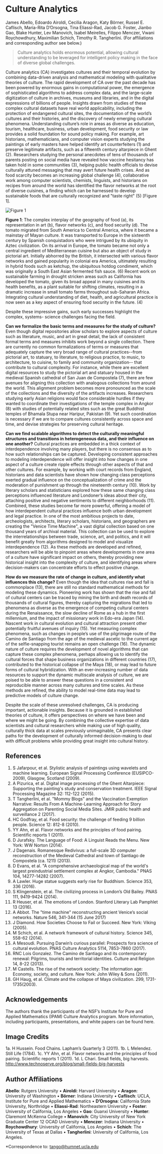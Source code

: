 # Culture Analytics

James Abello, Edoardo Airoldi, Cecilia Aragon, Katy Börner, Russel E. Caflisch, Maria-Rita D’Orsogna, Tina Eliassi-Rad, Jacob G. Foster, Jianbo Gao, Blake Hunter, Lev Manovich, Isabel Meirelles, Filippo Menczer, Vwani Roychowdhury, Maximilian Schich, Timothy R. Tangherlini. (For affiliations and corresponding author see below.)

> Culture analytics holds enormous potential, allowing cultural understanding to be leveraged for intelligent policy making in the face of diverse global challenges.

Culture analytics (CA) investigates cultures and their temporal evolution by combining data-driven analysis and mathematical modeling with qualitative theories of culture. The rapid development of CA over the past decade has been powered by enormous gains in computational power, the emergence of sophisticated algorithms to address complex data, and the large-scale digitization of culture in archives, museums and libraries, and in the digital expressions of billions of people. Insights drawn from studies of these complex cultural datasets have real world applicability, including the protection of endangered cultural sites, the documentation of the world’s cultures and their histories, and the discovery of newly emerging cultural phenomena. Understanding culture’s role in areas as diverse as education, tourism, healthcare, business, urban development, food security or law provides a solid foundation for sound policy making. For example, art historians, mathematicians, and computer vision experts studying the paintings of early masters have helped identify art counterfeiters (1) and preserve legitimate artifacts, such as a fifteenth century altarpiece in Ghent (2). Researchers studying the personal anecdotes of tens of thousands of parents posting on social media have revealed how vaccine hesitancy has taken hold in some communities (3), helping public health officials to devise culturally attuned messaging that may avert future health crises. And as food scarcity becomes an increasing global challenge (4), collaborative work among computer scientists, chemists, linguists, and historians on recipes from around the world has identified the flavor networks at the root of diverse cuisines, a finding which can be harnessed to develop sustainable foods that are culturally recognized and "taste right" (5) [Figure 1].

![Figure 1](/images/whitepaper_fig_1.png)

**Figure 1**: The complex interplay of the geography of food (a), its representation in art (b), flavor networks (c), and food security (d). The tomato migrated from South America to Central America, where it became a mainstay of Mayan culture. It was transported to Europe in the sixteenth century by Spanish conquistadors who were intrigued by its ubiquity in Aztec civilization. On its arrival in Europe, the tomato became not only a central ingredient of Mediterranean cuisine but also an object of study in pictorial art. Initially abhorred by the British, it intersected with various flavor networks and gained popularity in colonial era America, ultimately resulting in hybrid foods such as ketchup, the ubiquitous hotdog condiment, which was originally a South East Asian fermented fish sauce. (6) Recent work on sustainable farming in drought stricken areas such as California has developed the tomato, given its broad appeal in many cuisines and its health benefits, as a plant suitable for shifting climates, resulting in a dramatic increase in small tomato farms throughout sub-Saharan Africa. Integrating cultural understanding of diet, health, and agricultural practice is now seen as a key aspect of ensuring food security in the future. (4)

Despite these impressive gains, such early successes highlight the complex, systems- science challenges facing the field.

**Can we formalize the basic terms and measures for the study of culture?** Even though digital repositories allow scholars to explore aspects of culture such as literature, music, and art in great detail, the lack of consistent formal terms and measures inhibits work beyond a single collection. There are currently no common formalizations of terms or measures that adequately capture the very broad range of cultural practices--from pictorial art, to statuary, to literature, to religious practice, to music, to architecture, to cuisine, to family and community organization-- that contribute to cultural complexity. For instance, while there are excellent digital resources to study the pictorial art and statuary housed in the medieval Spanish cathedral of San Juan de Compostela (7), there are few avenues for aligning this collection with analogous collections from around the world. This alignment problem becomes more pronounced as the scale of the collections and the diversity of the artifacts increases. Researchers studying early Asian religions would face considerable hurdles if they wanted to coordinate their investigations of the temple complex in Angkor (8) with studies of potentially related sites such as the great Buddhist temples of Bhamala Stupa near Haripur, Pakistan (9). Yet such coordination is necessary if we are to compare cultures consistently across space and time, and devise strategies for preserving cultural heritage.

**Can we find scalable algorithms to detect the culturally meaningful structures and transitions in heterogeneous data, and their influence on one another?** Cultural practices are embedded in a thick context of interdependence involving many players, but there is no consensus as to how such relationships can be captured. Developing consistent approaches to modeling interdependence will offer insight into how changes in one aspect of a culture create ripple effects through other aspects of that and other cultures. For example, by working with court records from England, historians and data scientists have shown how changing class perceptions exerted gradual influence on the conceptualization of crime and the moderation of punishment up through the nineteenth century (10). Work by literary scholars and statisticians explored how these same changing class perceptions influenced literature and Londoner’s ideas about their city, attaching positive and negative sentiments to different neighborhoods (11). Combined, these studies become far more powerful, offering a model of how interdependent cultural practices influence both urban development and legal practice. In one of the most ambitious projects to date, archeologists, architects, literary scholars, historians, and geographers are creating the "Venice Time Machine", a vast digital collection based on one thousand years of archival material. This collection can be used to explore the interrelationships between trade, science, art, and politics, and it will benefit greatly from algorithms designed to model and visualize interdependence (12). As these methods are developed and refined, researchers will be able to pinpoint areas where developments in one area of a culture have significant impact on others, thereby providing new historical insight into the complexity of culture, and identifying areas where decision-makers can concentrate efforts to effect positive change.

**How do we measure the rate of change in culture, and identify what influences this change?** Even though the idea that cultures rise and fall is commonplace (13), there are still no standard mathematical methods for modeling these dynamics. Pioneering work has shown that the rise and fall of cultural centers can be traced by mining the birth and death records of thousands of cultural figures, thereby capturing the migrations that led to phenomena as diverse as the emergence of competing cultural centers during the Renaissance, the slow decline of Rome as a hub in the first millennium, and the impact of missionary work in Edo-era Japan (14). Nascent work in cultural evolution and cultural attraction present other potentially fruitful avenues of inquiry (15). Yet measuring complex phenomena, such as changes in people’s use of the pilgrimage route of the Camino de Santiago from the age of the medieval ascetic to the current age of the selfie-snapping tourist remains an open challenge (16). The dynamic nature of culture requires the development of novel algorithms that can capture these complex phenomena, perhaps allowing us to identify the cultural forces that shape business organizations in different countries (17), contributed to the historical collapse of the Maya (18), or may lead to future forms of cultural hybridization. With an ever-increasing number of data resources to support the dynamic multiscale analysis of culture, we are poised to be able to answer these questions in a consistent and reproducible manner across many cultures and time scales. As these methods are refined, the ability to model real-time data may lead to predictive models of culture change.

Despite the scale of these unresolved challenges, CA is producing important, actionable insights. Because it is grounded in established theories of culture, it offers perspectives on where we have been and where we might be going. By combining the collective expertise of data scientists and cultural researchers while making use of high quality, culturally thick data at scales previously unimaginable, CA presents clear paths for the development of culturally informed decision-making to deal with difficult problems while providing great insight into cultural history.

## References

1.	S Jafarpour, et al. Stylistic analysis of paintings using wavelets and machine learning. European Signal Processing Conference (EUSIPCO-2009), Glasgow, Scotland (2009).
2.	A Pizurica, et al. Digital image processing of the Ghent Altarpiece: Supporting the painting's study and conservation treatment. IEEE Signal Processing Magazine 32: 112-122 (2015).
3.	T Tangherlini, et al. "Mommy Blogs" and the Vaccination Exemption Narrative: Results From A Machine-Learning Approach for Story Aggregation on Parenting Social Media Sites. JMIR public health and surveillance 2 (2017).
4.	HC Godfray, et al. Food security: the challenge of feeding 9 billion people. Science 12: 812-8 (2010).
5.	YY Ahn, et al. Flavor networks and the principles of food pairing. Scientific reports 1 (2011).
6.	D Jurafsky. The Language of Food: A Linguist Reads the Menu. New York: WW Norton (2014).
7.	J Dagenais. Romanesque Redivivus: a full-scale 3D computer reconstruction of the Medieval Cathedral and town of Santiago de Compostela (ca. 1211) (2013).
8.	D Evans, et al. "A comprehensive archaeological map of the world's largest preindustrial settlement complex at Angkor, Cambodia." PNAS 104, 14277-14282 (2007).
9.	A Lawler. Huge statue suggests early rise for Buddhism. Science 353, 336 (2016).
10.	S Klingenstein, et al. The civilizing process in London’s Old Bailey. PNAS 111, 9419-9424 (2014).
11.	R Heuser, et al. The emotions of London. Stanford Literary Lab Pamphlet 13 (2016).
12.	A Abbot. The "time machine" reconstructing ancient Venice’s social networks. Nature 546, 341-344 (15 June 2017)
13.	J Diamond. How Societies Choose to Fail or Succeed. New York: Viking (2005).
14.	M Schich, et al. A network framework of cultural history. Science 345, 558-62 (2014).
15.	A Mesoudi. Pursuing Darwin’s curious parallel: Prospects fora science of cultural evolution. PNAS Culture Analytics 5114, 7853-7860 (2017).
16.	RNC Lois Gonzalez. The Camino de Santiago and its contemporary renewal: Pilgrims, tourists and territorial identities. Culture and Religion 14, 8-22 (2013).
17.	M Castells. The rise of the network society: The information age: Economy, society, and culture. New York: John Wiley & Sons (2011).
18.	GH Haug, et al. Climate and the collapse of Maya civilization. 299, 1731-1735(2003).

## Acknowledgements

The authors thank the participants of the NSF’s Institute for Pure and Applied Mathematics (IPAM) Culture Analytics program. More information, including participants, presentations, and white papers can be found here.

## Image Credits

1a. H Hussein. Food Chains. Lapham’s Quarterly 3 (2011).
1b. L Melendez. Still Life (1784).
1c. YY Ahn, et al. Flavor networks and the principles of food pairing. Scientific reports 1 (2011).
1d. L Chari. Small fields, big harvests. http://www.technoserve.org/blog/small-fields-big-harvests

## Author Affiliations

**Abello**: Rutgers University •
**Airoldi**: Harvard University •
**Aragon**: University of Washington •
**Börner**: Indiana University •
**Caflisch**: UCLA, Institute for Pure and Applied Mathematics •
**D’Orsogna**: California State University, Northridge •
**Eliassi-Rad**: Northeastern University •
**Foster**: University of California, Los Angeles •
**Gao**: Guanxi University •
**Hunter**: Claremont McKenna College •
**Manovich**: City University of New York Graduate Center 12 OCAD University •
**Menczer**: Indiana University •
**Roychowdhury**: University of California, Los Angeles •
**Schich**: The University of Texas at Dallas •
**Tangherlini**: University of California, Los Angeles.

*Correspondence to: tango@humnet.ucla.edu
